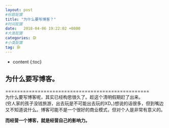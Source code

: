 ```yaml
---
layout: post
#标题配置
title: "为什么要写博客？"
#时间配置
date:   2018-04-06 19:22:02 +0800
#大类配置
categories: 杂
#小类配置
tag: 杂
---
```

* content
{:toc}
  



## 为什么要写博客。  

 
=================================================  
  为什么要写博客呢，其实已经构思很久了。趁这个清明假期赶了出来。  
(穷人家的孩子没钱旅游，出去玩是不可能出去玩的XD。)想说的话很多，但到嘴边又不知道说什么。博客可能不是一个很好的商业模式，但对个人是非常有意义的。  

**而经营一个博客，就是经营自己的影响力。**
